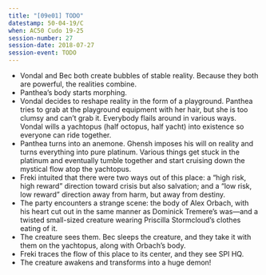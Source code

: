 ```yaml
---
title: "[09e01] TODO"
datestamp: 50-04-19/C
when: AC50 Cudo 19-25
session-number: 27
session-date: 2018-07-27
session-event: TODO
---
```


* Vondal and Bec both create bubbles of stable reality. Because they both are powerful, the realities combine.
* Panthea’s body starts morphing.
* Vondal decides to reshape reality in the form of a playground. Panthea tries to grab at the playground equipment with her hair, but she is too clumsy and can’t grab it. Everybody flails around in various ways. Vondal wills a yachtopus (half octopus, half yacht) into existence so everyone can ride together.
* Panthea turns into an anemone. Ghensh imposes his will on reality and turns everything into pure platinum. Various things get stuck in the platinum and eventually tumble together and start cruising down the mystical flow atop the yachtopus.
* Freki intuited that there were two ways out of this place: a “high risk, high reward” direction toward crisis but also salvation; and a “low risk, low reward” direction away from harm, but away from destiny.
* The party encounters a strange scene: the body of Alex Orbach, with his heart cut out in the same manner as Dominick Tremere’s was—and a twisted small-sized creature wearing Priscilla Stormcloud’s clothes eating of it.
* The creature sees them. Bec sleeps the creature, and they take it with them on the yachtopus, along with Orbach’s body.
* Freki traces the flow of this place to its center, and they see SPI HQ.
* The creature awakens and transforms into a huge demon!
